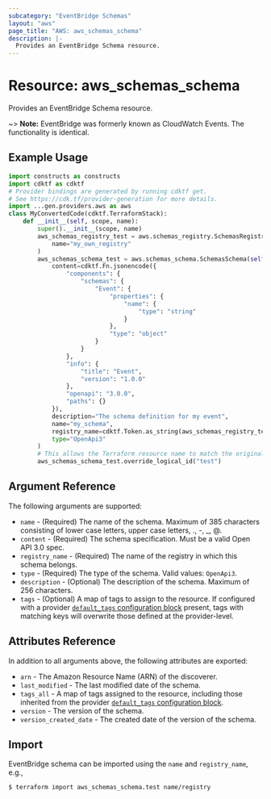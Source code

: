 ```yaml
---
subcategory: "EventBridge Schemas"
layout: "aws"
page_title: "AWS: aws_schemas_schema"
description: |-
  Provides an EventBridge Schema resource.
---
```


# Resource: aws_schemas_schema

Provides an EventBridge Schema resource.

~> **Note:** EventBridge was formerly known as CloudWatch Events. The functionality is identical.

## Example Usage

```python
import constructs as constructs
import cdktf as cdktf
# Provider bindings are generated by running cdktf get.
# See https://cdk.tf/provider-generation for more details.
import ...gen.providers.aws as aws
class MyConvertedCode(cdktf.TerraformStack):
    def __init__(self, scope, name):
        super().__init__(scope, name)
        aws_schemas_registry_test = aws.schemas_registry.SchemasRegistry(self, "test",
            name="my_own_registry"
        )
        aws_schemas_schema_test = aws.schemas_schema.SchemasSchema(self, "test_1",
            content=cdktf.Fn.jsonencode({
                "components": {
                    "schemas": {
                        "Event": {
                            "properties": {
                                "name": {
                                    "type": "string"
                                }
                            },
                            "type": "object"
                        }
                    }
                },
                "info": {
                    "title": "Event",
                    "version": "1.0.0"
                },
                "openapi": "3.0.0",
                "paths": {}
            }),
            description="The schema definition for my event",
            name="my_schema",
            registry_name=cdktf.Token.as_string(aws_schemas_registry_test.name),
            type="OpenApi3"
        )
        # This allows the Terraform resource name to match the original name. You can remove the call if you don't need them to match.
        aws_schemas_schema_test.override_logical_id("test")
```

## Argument Reference

The following arguments are supported:

* `name` - (Required) The name of the schema. Maximum of 385 characters consisting of lower case letters, upper case letters, ., -, _, @.
* `content` - (Required) The schema specification. Must be a valid Open API 3.0 spec.
* `registry_name` - (Required) The name of the registry in which this schema belongs.
* `type` - (Required) The type of the schema. Valid values: `OpenApi3`.
* `description` - (Optional) The description of the schema. Maximum of 256 characters.
* `tags` - (Optional) A map of tags to assign to the resource. If configured with a provider [`default_tags` configuration block](https://registry.terraform.io/providers/hashicorp/aws/latest/docs#default_tags-configuration-block) present, tags with matching keys will overwrite those defined at the provider-level.

## Attributes Reference

In addition to all arguments above, the following attributes are exported:

* `arn` - The Amazon Resource Name (ARN) of the discoverer.
* `last_modified` - The last modified date of the schema.
* `tags_all` - A map of tags assigned to the resource, including those inherited from the provider [`default_tags` configuration block](https://registry.terraform.io/providers/hashicorp/aws/latest/docs#default_tags-configuration-block).
* `version` - The version of the schema.
* `version_created_date` - The created date of the version of the schema.

## Import

EventBridge schema can be imported using the `name` and `registry_name`, e.g.,

```console
$ terraform import aws_schemas_schema.test name/registry
```

<!-- cache-key: cdktf-0.17.0-pre.15 input-0a02f2dd9aeff1eff144361bfeddfb27ce81f1e4da290689f5434e4334a08061 -->